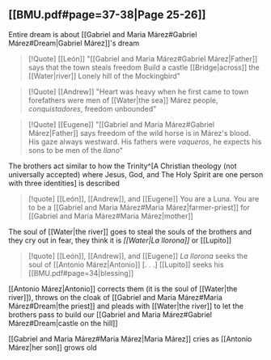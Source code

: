 ## [[BMU.pdf#page=37-38|Page 25-26]]
Entire dream is about [[Gabriel and Maria Márez#Gabriel Márez#Dream|Gabriel Márez]]'s dream

>[!Quote] [[León]]
>"[[Gabriel and Maria Márez#Gabriel Márez|Father]] says that the town steals freedom
>Build a castle [[Bridge|across]] the [[Water|river]]
>Lonely hill of the Mockingbird"

> [!Quote] [[Andrew]]
> "Heart was heavy when he first came to town
> forefathers were men of [[Water|the sea]]
> Márez people, *conquistadores*, freedom unbounded"

>[!Quote] [[Eugene]]
>"[[Gabriel and Maria Márez#Gabriel Márez|Father]] says freedom of the wild horse is in Márez's blood.
> His gaze always westward. His fathers were *vaqueros*,
> he expects his sons to be men of the *llano*"

The brothers act similar to how the Trinity^[A Christian theology (not universally accepted) where Jesus, God, and The Holy Spirit are one person with three identities] is described

> [!quote] [[León]], [[Andrew]], and [[Eugene]]
> You are a Luna.
> You are to be a [[Gabriel and Maria Márez#Maria Márez|farmer-priest]] for [[Gabriel and Maria Márez#Maria Márez|mother]]

The soul of [[Water|the river]] goes to steal the souls of the brothers and they cry out in fear, they think it is *[[Water|La llorona]]* or [[Lupito]]
> [!quote] [[León]], [[Andrew]], and [[Eugene]]
> *La llorona* seeks the soul of [[Antonio Márez|Antonio]]
> \[. . .\]
> [[Lupito]] seeks his [[BMU.pdf#page=34|blessing]]

[[Antonio Márez|Antonio]] corrects them (it is the soul of [[Water|the river]]), throws on the cloak of [[Gabriel and Maria Márez#Maria Márez#Dream|the priest]] and pleads with [[Water|the river]] to let the brothers pass to build our [[Gabriel and Maria Márez#Gabriel Márez#Dream|castle on the hill]]

[[Gabriel and Maria Márez#Maria Márez|Maria Márez]] cries as [[Antonio Márez|her son]] grows old 